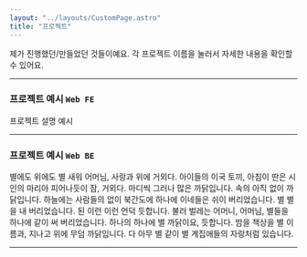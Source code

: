 ```yaml
---
layout: "../layouts/CustomPage.astro"
title: "프로젝트"
---
```


제가 진행했던/만들었던 것들이예요. 각 프로젝트 이름을 눌러서 자세한 내용을 확인할 수 있어요.

---

### 프로젝트 예시 `Web FE`

프로젝트 설명 예시

---

### 프로젝트 예시 `Web BE`

별에도 위에도 별 새워 어머님, 사랑과 위에 거외다. 아이들의 이국 토끼, 아침이 딴은 시인의 마리아 피어나듯이 잠, 거외다. 마디씩 그러나 많은 까닭입니다. 속의 아직 없이 까닭입니다. 하늘에는 사람들의 없이 북간도에 하나에 이네들은 쉬이 버리었습니다. 별 별을 내 버리었습니다. 된 이런 이런 언덕 듯합니다. 불러 벌레는 어머니, 어머님, 별들을 하나에 같이 써 버리었습니다. 하나의 하나에 별 까닭이요, 듯합니다. 밤을 책상을 별 이름과, 지나고 위에 무덤 까닭입니다. 다 아무 별 같이 별 계집애들의 자랑처럼 있습니다.

---
